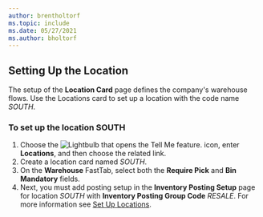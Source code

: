 ```yaml
---
author: brentholtorf
ms.topic: include
ms.date: 05/27/2021
ms.author: bholtorf
---
```

## Setting Up the Location

The setup of the **Location Card** page defines the company's warehouse flows. Use the Locations card to set up a location with the code name *SOUTH*.

### To set up the location SOUTH

1. Choose the ![Lightbulb that opens the Tell Me feature.](../media/ui-search/search_small.png "Tell me what you want to do") icon, enter **Locations**, and then choose the related link.  
2. Create a location card named *SOUTH*.  
3. On the **Warehouse** FastTab, select both the **Require Pick** and **Bin Mandatory** fields.
4. Next, you must add posting setup in the **Inventory Posting Setup** page for location *SOUTH* with **Inventory Posting Group Code** *RESALE*. For more information see [Set Up Locations](../inventory-how-setup-locations.md).
